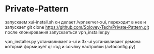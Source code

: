 # Private-Pattern
запускаем xui-install.sh
он делает /vpnserver-xui, переходит в  нее и запускает git clone https://github.com/Solovey-Tech/Private-Pattern.git
после клонирования запускаеться vpn_installer.py

vpn_installer.py устанавливает x-ui и 3x-ui
устанавливает демона который формирует qr код и ссылку настройки (avtoconfig.py)